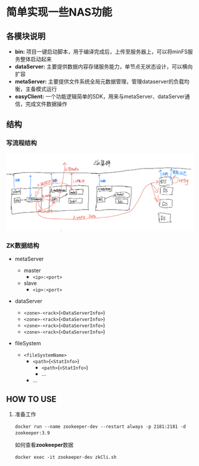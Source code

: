 # 简单实现一些NAS功能
## 各模块说明

- **bin:** 项目一键启动脚本，用于编译完成后，上传至服务器上，可以将minFS服务整体启动起来
- **dataServer:** 主要提供数据内容存储服务能力，单节点无状态设计，可以横向扩容
- **metaServer:** 主要提供文件系统全局元数据管理，管理dataserver的负载均衡，主备模式运行
- **easyClient:** 一个功能逻辑简单的SDK，用来与metaServer、dataServer通信，完成文件数据操作



## 结构

### 写流程结构

![写流程](https://github.com/zwqgkd/picx-images-hosting/raw/master/kc/微信图片_20240816140905.969nzzbccp.jpg)

### ZK数据结构

- metaServer
  - master
    - `<ip>:<port>`
  - slave
    - `<ip>:<port>`
- dataServer
  - `<zone>-<rack>`(`<DataServerInfo>`)
  - `<zone>-<rack>`(`<DataServerInfo>`)
  - `<zone>-<rack>`(`<DataServerInfo>`)
  - `<zone>-<rack>`(`<DataServerInfo>`)

- fileSystem
  - `<fileSystemName>`
    - `<path>`(`<StatInfo>`)
      - `<path>`(`<StatInfo>`)
      - ...
    - ...

## HOW TO USE

1. 准备工作

   `docker run --name zookeeper-dev --restart always -p 2181:2181 -d zookeeper:3.9 `
   
   如何查看**zookeeper**数据
   
   `docker exec -it zookeeper-dev zkCli.sh `